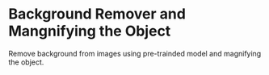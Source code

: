 # Background Remover and Mangnifying the Object

Remove background from images using pre-trainded model and magnifying the object.

